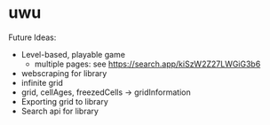 # uwu
Future Ideas:
- Level-based, playable game
    + multiple pages: see https://search.app/kiSzW2Z27LWGiG3b6 
- webscraping for library
- infinite grid
- grid, cellAges, freezedCells -> gridInformation
- Exporting grid to library
- Search api for library
